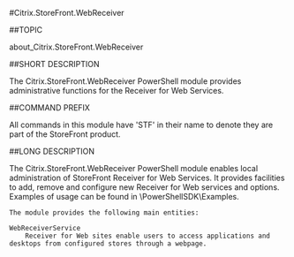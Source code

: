 #Citrix.StoreFront.WebReceiver
##TOPIC
about_Citrix.StoreFront.WebReceiver
##SHORT DESCRIPTION
The Citrix.StoreFront.WebReceiver PowerShell module provides administrative functions for the Receiver for Web Services.
##COMMAND PREFIX
All commands in this module have 'STF' in their name to denote they are part of the StoreFront product.
##LONG DESCRIPTION
The Citrix.StoreFront.WebReceiver PowerShell module enables local administration of StoreFront Receiver for Web Services. It provides facilities to add, remove and configure new Receiver for Web services and options. Examples of usage can be found in <InstallPath>\PowerShellSDK\Examples. 

    The module provides the following main entities: 

    WebReceiverService 
        Receiver for Web sites enable users to access applications and desktops from configured stores through a webpage.

